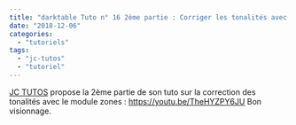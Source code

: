 ```yaml
---
title: "darktable Tuto n° 16 2ème partie : Corriger les tonalités avec le module Zones dans darktable."
date: "2018-12-06"
categories: 
  - "tutoriels"
tags: 
  - "jc-tutos"
  - "tutoriel"
---
```


[JC TUTOS](https://www.youtube.com/channel/UChkmJoz4r375C6F2eym99YQ) propose la 2ème partie de son tuto sur la correction des tonalités avec le module zones : https://youtu.be/TheHYZPY6JU Bon visionnage.
